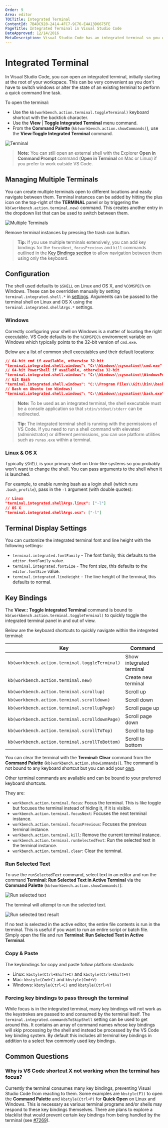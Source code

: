 ```yaml
---
Order: 9
Area: editor
TOCTitle: Integrated Terminal
ContentId: 7B4DC928-2414-4FC7-9C76-E4A13D6675FE
PageTitle: Integrated Terminal in Visual Studio Code
DateApproved: 12/14/2016
MetaDescription: Visual Studio Code has an integrated terminal so you can work in the shell of your choice without leaving the editor.  
---
```


# Integrated Terminal

In Visual Studio Code, you can open an integrated terminal, initially starting at the root of your workspace. This can be very convenient as you don't have to switch windows or alter the state of an existing terminal to perform a quick command line task.

To open the terminal:

* Use the `kb(workbench.action.terminal.toggleTerminal)` keyboard shortcut with the backtick character.
* Use the **View** | **Toggle Integrated Terminal** menu command.
* From the **Command Palette** (`kb(workbench.action.showCommands)`), use the **View:Toggle Integrated Terminal** command.

![Terminal](images/integrated-terminal/integrated-terminal.png)

> **Note:** You can still open an external shell with the Explorer **Open in Command Prompt** command (**Open in Terminal** on Mac or Linux) if you prefer to work outside VS Code.

## Managing Multiple Terminals

You can create multiple terminals open to different locations and easily navigate between them. Terminal instances can be added by hitting the plus icon on the top-right of the **TERMINAL** panel or by triggering the `kb(workbench.action.terminal.new)` command. This creates another entry in the dropdown list that can be used to switch between them.

![Multiple Terminals](images/integrated-terminal/terminal-multiple-instances.png)

Remove terminal instances by pressing the trash can button.

>**Tip:** If you use multiple terminals extensively, you can add key bindings for the `focusNext`, `focusPrevious` and `kill` commands outlined in the [Key Bindings section](/docs/editor/integrated-terminal.md#key-bindings) to allow navigation between them using only the keyboard.

## Configuration

The shell used defaults to `$SHELL` on Linux and OS X, and `%COMSPEC%` on Windows. These can be overridden manually by setting `terminal.integrated.shell.*` in [settings](/docs/customization/userandworkspace.md). Arguments can be passed to the terminal shell on Linux and OS X using the `terminal.integrated.shellArgs.*` settings.

### Windows

Correctly configuring your shell on Windows is a matter of locating the right executable. VS Code defaults to the `%COMSPEC%` environment variable on Windows which typically points to the 32-bit version of `cmd.exe`. 

Below are a list of common shell executables and their default locations:

```json
// 64-bit cmd if available, otherwise 32-bit
"terminal.integrated.shell.windows": "C:\\Windows\\sysnative\\cmd.exe"
// 64-bit PowerShell if available, otherwise 32-bit
"terminal.integrated.shell.windows": "C:\\Windows\\sysnative\\WindowsPowerShell\\v1.0\\powershell.exe"
// Git Bash
"terminal.integrated.shell.windows": "C:\\Program Files\\Git\\bin\\bash.exe"
// Bash on Ubuntu (on Windows)
"terminal.integrated.shell.windows": "C:\\Windows\\sysnative\\bash.exe"
```

>**Note:** To be used as an integrated terminal, the shell executable must be a console application so that `stdin/stdout/stderr`  can be redirected.

>**Tip:** The integrated terminal shell is running with the permissions of VS Code. If you need to run a shell command with elevated (administrator) or different permissions, you can use platform utilities such as `runas.exe` within a terminal.

### Linux & OS X

Typically `$SHELL` is your primary shell on Unix-like systems so you probably won't want to change the shell. You can pass arguments to the shell when it is launched. 

For example, to enable running bash as a login shell (which runs `.bash_profile`), pass in the `-l` argument (with double quotes):

```json
// Linux
"terminal.integrated.shellArgs.linux": ["-l"]
// OS X
"terminal.integrated.shellArgs.osx": ["-l"]
```

## Terminal Display Settings

You can customize the integrated terminal font and line height with the following settings:

* `terminal.integrated.fontFamily` - The font family, this defaults to the `editor.fontFamily` value.
* `terminal.integrated.fontSize` - The font size, this defaults to the `editor.fontSize` value.
* `terminal.integrated.lineHeight` - The line height of the terminal, this defaults to normal.

## Key Bindings

The **View:: Toggle Integrated Terminal** command is bound to `kb(workbench.action.terminal.toggleTerminal)` to quickly toggle the integrated terminal panel in and out of view.

Below are the keyboard shortcuts to quickly navigate within the integreted terminal:

Key|Command
---|---
`kb(workbench.action.terminal.toggleTerminal)`|Show integrated terminal
`kb(workbench.action.terminal.new)`|Create new terminal
`kb(workbench.action.terminal.scrollup)`|Scroll up
`kb(workbench.action.terminal.scrolldown)`|Scroll down
`kb(workbench.action.terminal.scrollupPage)`|Scroll page up
`kb(workbench.action.terminal.scrolldownPage)`|Scroll page down
`kb(workbench.action.terminal.scrollToTop)`|Scroll to top
`kb(workbench.action.terminal.scrollToBottom)`|Scroll to bottom

You can clear the terminal with the **Terminal: Clear** command from the **Command Palette** (`kb(workbench.action.showCommands)`). The command is not bound to any keyboard shortcut but you can add your [own](/docs/customization/keybindings.md).

Other terminal commands are available and can be bound to your preferred keyboard shortcuts.

They are:

* `workbench.action.terminal.focus`: Focus the terminal. This is like toggle but focuses the terminal instead of hiding it, if it is visible.
* `workbench.action.terminal.focusNext`: Focuses the next terminal instance.
* `workbench.action.terminal.focusPrevious`: Focuses the previous terminal instance.
* `workbench.action.terminal.kill`: Remove the current terminal instance.
* `workbench.action.terminal.runSelectedText`: Run the selected text in the terminal instance.
* `workbench.action.terminal.clear`: Clear the terminal.

### Run Selected Text

To use the `runSelectedText` command, select text in an editor and run the command **Terminal: Run Selected Text in Active Terminal** via the **Command Palette** (`kb(workbench.action.showCommands)`):

![Run selected text](images/integrated-terminal/terminal_run_selected.png)

The terminal will attempt to run the selected text.

![Run selected text result](images/integrated-terminal/terminal_run_selected_result.png)

If no text is selected in the active editor, the entire file contents is run in the terminal. This is useful if you want to run an entire script or batch file. Simply open the file and run **Terminal: Run Selected Text in Active Terminal**.

### Copy & Paste

The keybindings for copy and paste follow platform standards:

- Linux: `kbstyle(Ctrl+Shift+C)` and `kbstyle(Ctrl+Shift+V)`
- Mac: `kbstyle(Cmd+C)` and `kbstyle(Cmd+V)`
- Windows: `kbstyle(Ctrl+C)` and `kbstyle(Ctrl+V)`

### Forcing key bindings to pass through the terminal

While focus is in the integrated terminal, many key bindings will not work as the keystrokes are passed to and consumed by the terminal itself. The `terminal.integrated.commandsToSkipShell` setting can be used to get around this. It contains an array of command names whose key bindings will skip processing by the shell and instead be processed by the VS Code key binding system. By default this includes all terminal key bindings in addition to a select few commonly used key bindings.

## Common Questions

### Why is VS Code shortcut X not working when the terminal has focus?

Currently the terminal consumes many key bindings, preventing Visual Studio Code from reacting to them. Some examples are `kbstyle(F1)` to open the **Command Palette** and `kbstyle(Ctrl+P)` for **Quick Open** on Linux and Windows. This is necessary as various terminal programs and/or shells may respond to these key bindings themselves. There are plans to explore a blacklist that would prevent certain key bindings from being handled by the terminal (see [#7269](https://github.com/Microsoft/vscode/issues/7269)).
